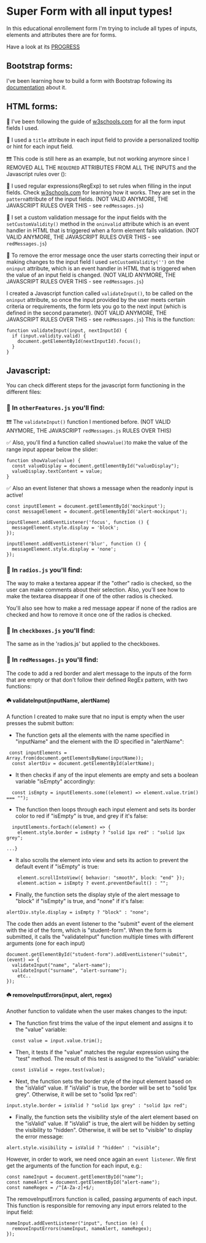 # Super Form with all input types!

In this educational enrollement form I'm trying to include all types of inputs, elements and attributes there are for forms.

Have a look at its [PROGRESS](https://vanesascode.github.io/super-form-css-bootstrap-javascript/)

## Bootstrap forms:

I've been learning how to build a form with Bootstrap following its [documentation](https://getbootstrap.com/docs/5.3/forms/overview/) about it.

## HTML forms:

🔷 I've been following the guide of [w3schools.com](https://www.w3schools.com/html/html_forms.asp) for all the form input fields I used.

🔷 I used a `title` attribute in each input field to provide a personalized tooltip or hint for each input field.

❗❗❗ This code is still here as an example, but not working anymore since I REMOVED ALL THE `REQUIRED` ATTRIBUTES FROM ALL THE INPUTS and the Javascript rules over ():

🔷 I used regular expressions(RegExp) to set rules when filling in the input fields. Check [w3schools.com](https://www.w3schools.com/jsref/jsref_obj_regexp.asp) for learning how it works. They are set in the `pattern`attribute of the input fields. (NOT VALID ANYMORE, THE JAVASCRIPT RULES OVER THIS - see `redMessages.js`)

🔷 I set a custom validation message for the input fields with the `setCustomValidity()` method in the `oninvalid` attribute which is an event handler in HTML that is triggered when a form element fails validation. (NOT VALID ANYMORE, THE JAVASCRIPT RULES OVER THIS - see `redMessages.js`)

🔷 To remove the error message once the user starts correcting their input or making changes to the input field I used `setCustomValidity('')` on the `oninput` attribute, which is an event handler in HTML that is triggered when the value of an input field is changed. (NOT VALID ANYMORE, THE JAVASCRIPT RULES OVER THIS - see `redMessages.js`)

I created a Javascript function called `validateInput()`, to be called on the `oninput` attribute, so once the input provided by the user meets certain criteria or requirements, the form lets you go to the next input (which is defined in the second parameter). (NOT VALID ANYMORE, THE JAVASCRIPT RULES OVER THIS - see `redMessages.js`) This is the function:

```
function validateInput(input, nextInputId) {
  if (input.validity.valid) {
    document.getElementById(nextInputId).focus();
  }
}
```

## Javascript:

You can check different steps for the javascript form functioning in the different files:

### 🔸 In `otherFeatures.js` you'll find:

❗❗❗ The `validateInput()` function I mentioned before. (NOT VALID ANYMORE, THE JAVASCRIPT `redMessages.js` RULES OVER THIS)

✅ Also, you'll find a function called `showValue()`to make the value of the range input appear below the slider:

```
function showValue(value) {
  const valueDisplay = document.getElementById("valueDisplay");
  valueDisplay.textContent = value;
}
```

✅ Also an event listener that shows a message when the readonly input is active!

```
const inputElement = document.getElementById('mockinput');
const messageElement = document.getElementById('alert-mockinput');

inputElement.addEventListener('focus', function () {
  messageElement.style.display = 'block';
});

inputElement.addEventListener('blur', function () {
  messageElement.style.display = 'none';
});
```

### 🔸 In `radios.js` you'll find:

The way to make a textarea appear if the "other" radio is checked, so the user can make comments about their selection. Also, you'll see how to make the textarea disappear if one of the other radios is checked.

You'll also see how to make a red message appear if none of the radios are checked and how to remove it once one of the radios is checked.

### 🔸 In `checkboxes.js` you'll find:

The same as in the 'radios.js' but applied to the checkboxes.

### 🔸 In `redMessages.js` you'll find:

The code to add a red border and alert message to the inputs of the form that are empty or that don't follow their defined RegEx pattern, with two functions:

#### ☘️ validateInput(inputName, alertName)

A function I created to make sure that no input is empty when the user presses the submit button:

- The function gets all the elements with the name specified in "inputName" and the element with the ID specified in "alertName":

```
 const inputElements = Array.from(document.getElementsByName(inputName));
  const alertDiv = document.getElementById(alertName);
```

- It then checks if any of the input elements are empty and sets a boolean variable "isEmpty" accordingly:

```
  const isEmpty = inputElements.some((element) => element.value.trim() === "");
```

- The function then loops through each input element and sets its border color to red if "isEmpty" is true, and grey if it's false:

```
  inputElements.forEach((element) => {
    element.style.border = isEmpty ? "solid 1px red" : "solid 1px grey";

...}
```

- It also scrolls the element into view and sets its action to prevent the default event if "isEmpty" is true:

```
    element.scrollIntoView({ behavior: "smooth", block: "end" });
    element.action = isEmpty ? event.preventDefault() : "";
```

- Finally, the function sets the display style of the alert message to "block" if "isEmpty" is true, and "none" if it's false:

```
alertDiv.style.display = isEmpty ? "block" : "none";
```

The code then adds an event listener to the "submit" event of the element with the id of the form, which is "student-form". When the form is submitted, it calls the "validateInput" function multiple times with different arguments (one for each input)

```
document.getElementById("student-form").addEventListener("submit", (event) => {
  validateInput("name", "alert-name");
  validateInput("surname", "alert-surname");
    etc..
});
```

#### ☘️ removeInputErrors(input, alert, regex)

Another function to validate when the user makes changes to the input:

- The function first trims the value of the input element and assigns it to the "value" variable:

```
  const value = input.value.trim();
```

- Then, it tests if the "value" matches the regular expression using the "test" method. The result of this test is assigned to the "isValid" variable:

```
  const isValid = regex.test(value);
```

- Next, the function sets the border style of the input element based on the "isValid" value. If "isValid" is true, the border will be set to "solid 1px grey". Otherwise, it will be set to "solid 1px red":

```
input.style.border = isValid ? "solid 1px grey" : "solid 1px red";
```

- Finally, the function sets the visibility style of the alert element based on the "isValid" value. If "isValid" is true, the alert will be hidden by setting the visibility to "hidden". Otherwise, it will be set to "visible" to display the error message:

```
alert.style.visibility = isValid ? "hidden" : "visible";
```

However, in order to work, we need once again an `event listener`. We first get the arguments of the function for each input, e.g.:

```
const nameInput = document.getElementById("name");
const nameAlert = document.getElementById("alert-name");
const nameRegex = /^[A-Za-z]+$/;
```

The removeInputErrors function is called, passing arguments of each input. This function is responsible for removing any input errors related to the input field:

```
nameInput.addEventListener("input", function (e) {
  removeInputErrors(nameInput, nameAlert, nameRegex);
});
```
